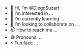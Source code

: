 - 👋 Hi, I’m @DiegoSuzart
- 👀 I’m interested in ...
- 🌱 I’m currently learning ...
- 💞️ I’m looking to collaborate on ...
- 📫 How to reach me ...
- 😄 Pronouns: ...
- ⚡ Fun fact: ...

<!---
DiegoSuzart/DiegoSuzart is a ✨ special ✨ repository because its `README.md` (this file) appears on your GitHub profile.
You can click the Preview link to take a look at your changes.
--->
